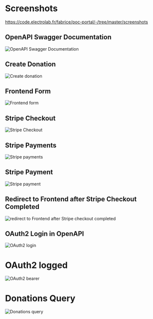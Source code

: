 # Screenshots

https://code.electrolab.fr/fabrice/poc-portal/-/tree/master/screenshots

## OpenAPI Swagger Documentation
![](https://code.electrolab.fr/fabrice/poc-portal/-/raw/master/screenshots/Capture%20d%E2%80%99%C3%A9cran%202020-10-26%20%C3%A0%2017.49.37-fullpage.png "OpenAPI Swagger Documentation")
## Create Donation
![](https://code.electrolab.fr/fabrice/poc-portal/-/raw/master/screenshots/Capture%20d%E2%80%99%C3%A9cran%202020-10-26%20%C3%A0%2017.50.06-fullpage.png "Create donation")

## Frontend Form
![](https://code.electrolab.fr/fabrice/poc-portal/-/raw/master/screenshots/Screenshot_20201026_175042.png "Frontend form")
## Stripe Checkout
![](https://code.electrolab.fr/fabrice/poc-portal/-/raw/master/screenshots/Capture%20d%E2%80%99%C3%A9cran%202020-10-26%20%C3%A0%2017.54.01-fullpage.png "Stripe Checkout")
## Stripe Payments
![](https://code.electrolab.fr/fabrice/poc-portal/-/raw/master/screenshots/Capture%20d%E2%80%99%C3%A9cran%202020-10-26%20%C3%A0%2017.55.18-fullpage.png "Stripe payments")
## Stripe Payment
![](https://code.electrolab.fr/fabrice/poc-portal/-/raw/master/screenshots/Capture%20d%E2%80%99%C3%A9cran%202020-10-26%20%C3%A0%2017.55.29-fullpage.png "Stripe payment")
## Redirect to Frontend after Stripe Checkout Completed
![](https://code.electrolab.fr/fabrice/poc-portal/-/raw/master/screenshots/Screenshot_20201026_175429.png "redirect to Frontend after Stripe checkout completed")

## OAuth2 Login in OpenAPI
![](https://code.electrolab.fr/fabrice/poc-portal/-/raw/master/screenshots/Capture%20d%E2%80%99%C3%A9cran%202020-10-26%20%C3%A0%2017.56.52-fullpage.png "OAuth2 login")
# OAuth2 logged
![](https://code.electrolab.fr/fabrice/poc-portal/-/raw/master/screenshots/Capture%20d%E2%80%99%C3%A9cran%202020-10-26%20%C3%A0%2017.56.57-fullpage.png "OAuth2 bearer")
# Donations Query
![](https://code.electrolab.fr/fabrice/poc-portal/-/raw/master/screenshots/Capture%20d%E2%80%99%C3%A9cran%202020-10-26%20%C3%A0%2017.57.12-fullpage.png "Donations query")

